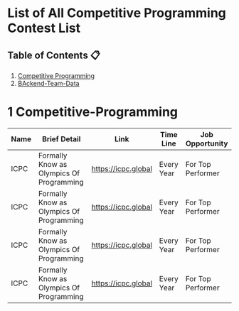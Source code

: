# List of All Competitive Programming Contest List

## Table of Contents :clipboard:
1.  [Competitive Programming](#1-Competitive-Programming)
2.  [BAckend-Team-Data](#2-Backend-Team-Data)

# 1 Competitive-Programming

Name |Brief Detail |Link |Time Line| Job Opportunity 
--- | --- | --- | --- | -----------
ICPC | Formally Know as Olympics Of Programming | https://icpc.global | Every Year | For Top Performer
ICPC | Formally Know as Olympics Of Programming | https://icpc.global | Every Year | For Top Performer
ICPC | Formally Know as Olympics Of Programming | https://icpc.global | Every Year | For Top Performer
ICPC | Formally Know as Olympics Of Programming | https://icpc.global | Every Year | For Top Performer
